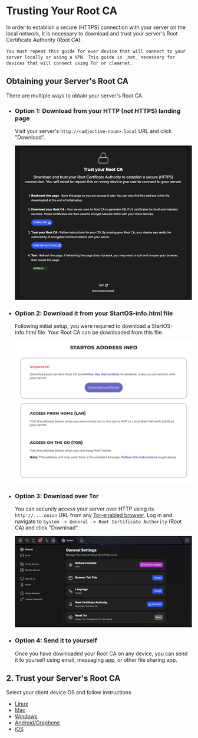 # Trusting Your Root CA

In order to establish a secure (HTTPS) connection with your server on the local network, it is necessary to download and trust your server's Root Certificate Authority (Root CA).

```admonish note
You must repeat this guide for ever device that will connect to your server locally or using a VPN. This guide is _not_ necessary for devices that will connect using Tor or clearnet.
```

## Obtaining your Server's Root CA

There are multiple ways to obtain your server's Root CA.

- ### Option 1: Download from your HTTP (_not_ HTTPS) landing page

  Visit your server's `http://<adjective-noun>.local` URL and click "Download".

  ![Trust Root CA Login](./assets/ca-download-login.png)

- ### Option 2: Download it from your StartOS-info.html file

  Following initial setup, you were required to download a StartOS-info.html file. Your Root CA can be downloaded from this file.

  ![Address Info](./assets/ca-download-address-info.png)

- ### Option 3: Download over Tor

  You can securely access your server over HTTP using its `http://....onion` URL from any [Tor-enabled browser](./connecting-remotely/tor.md#connecting-over-tor). Log in and navigate to `System -> General -> Root Certificate Authority` (Root CA) and click "Download".

  ![CA Download](./assets/ca-download-system.png)

- ### Option 4: Send it to yourself

  Once you have downloaded your Root CA on any device, you can send it to yourself using email, messaging app, or other file sharing app.

## 2. Trust your Server's Root CA

Select your client device OS and follow instructions

- [Linux](../../device-guides/linux/ca.md)
- [Mac](../../device-guides/mac/ca.md)
- [Windows](../../device-guides/windows/ca.md)
- [Android/Graphene](../../device-guides/android/ca.md)
- [iOS](../../device-guides/ios/ca.md)
